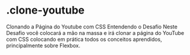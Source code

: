 # .clone-youtube
 Clonando a Página do Youtube com CSS  Entendendo o Desafio Neste Desafio você colocará a mão na massa e irá clonar a página do YouTube com CSS colocando em prática todos os conceitos aprendidos, principalmente sobre Flexbox.
